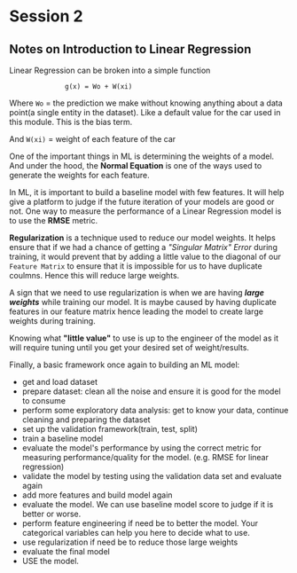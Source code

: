 # Session 2

## Notes on Introduction to Linear Regression

Linear Regression can be broken into a simple function

                  g(x) = Wo + W(xi)

Where ```Wo``` = the prediction we make without knowing anything about a data point(a single entity in the dataset). Like a default value for the car used in this module. This is the bias term.

And ```W(xi)``` = weight of each feature of the car

One of the important things in ML is determining the weights of a model. And under the hood, the **Normal Equation** is one of the ways used to generate the weights for each feature.

In ML, it is important to build a baseline model with few features. It will help give a platform to judge if the future iteration of your models are good or not. One way to measure the performance of a Linear Regression model is to use the **RMSE** metric.

**Regularization** is a technique used to reduce our model weights. It helps ensure that if we had a chance of getting a *"Singular Matrix" Error* during training, it would prevent that by adding a little value to the diagonal of our `Feature Matrix` to ensure that it is impossible for us to have duplicate coulmns. Hence this will reduce large weights.

A sign that we need to use regularization is when we are having ***large weights*** while training our model. It is maybe caused by having duplicate features in our feature matrix hence leading the model to create large weights during training.

Knowing what **"little value"** to use is up to the engineer of the model as it will require tuning until you get your desired set of weight/results.

Finally, a basic framework once again to building an ML model:

- get and load dataset
- prepare dataset: clean all the noise and ensure it is good for the model to consume
- perform some exploratory data analysis: get to know your data, continue cleaning and preparing the dataset
- set up the validation framework(train, test, split)
- train a baseline model
- evaluate the model's performance by using the correct metric for measuring performance/quality for the model. (e.g. RMSE for linear regression)
- validate the model by testing using the validation data set and evaluate again
- add more features and build model again
- evaluate the model. We can use baseline model score to judge if it is better or worse.
- perform feature engineering if need be to better the model. Your categorical variables can help you here to decide what to use.
- use regularization if need be to reduce those large weights
- evaluate the final model
- USE the model.

